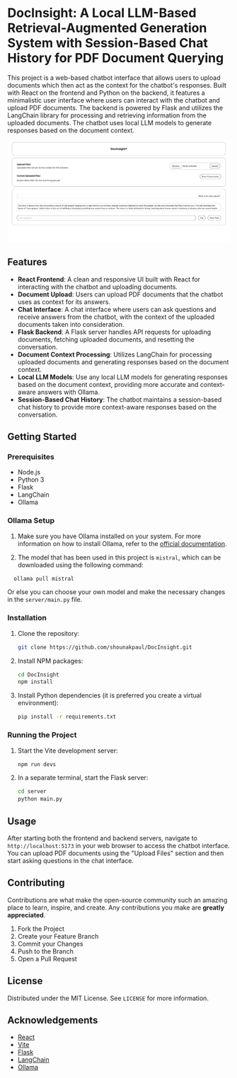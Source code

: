 
# DocInsight: A Local LLM-Based Retrieval-Augmented Generation System with Session-Based Chat History for PDF Document Querying

This project is a web-based chatbot interface that allows users to upload documents which then act as the context for the chatbot's responses. Built with React on the frontend and Python on the backend, it features a minimalistic user interface where users can interact with the chatbot and upload PDF documents. The backend is powered by Flask and utilizes the LangChain library for processing and retrieving information from the uploaded documents. The chatbot uses local LLM models to generate responses based on the document context.

![Alt text](public/screenshot.png "Optional title")

## Features

- **React Frontend**: A clean and responsive UI built with React for interacting with the chatbot and uploading documents.
- **Document Upload**: Users can upload PDF documents that the chatbot uses as context for its answers.
- **Chat Interface**: A chat interface where users can ask questions and receive answers from the chatbot, with the context of the uploaded documents taken into consideration.
- **Flask Backend**: A Flask server handles API requests for uploading documents, fetching uploaded documents, and resetting the conversation.
- **Document Context Processing**: Utilizes LangChain for processing uploaded documents and generating responses based on the document context.
- **Local LLM Models**: Use any local LLM models for generating responses based on the document context, providing more accurate and context-aware answers with Ollama.
- **Session-Based Chat History**: The chatbot maintains a session-based chat history to provide more context-aware responses based on the conversation.

## Getting Started

### Prerequisites

- Node.js
- Python 3
- Flask
- LangChain
- Ollama

### Ollama Setup

1. Make sure you have Ollama installed on your system. For more information on how to install Ollama, refer to the [official documentation](https://github.com/ollama/ollama/blob/main/README.md#quickstart).

2. The model that has been used in this project is `mistral`, which can be downloaded using the following command:
 ```sh
   ollama pull mistral
   ```    
Or else you can choose your own model and make the necessary changes in the `server/main.py` file.

### Installation

1. Clone the repository:
   ```sh
   git clone https://github.com/shounakpaul/DocInsight.git
   ```
2. Install NPM packages:
   ```sh
   cd DocInsight
   npm install
   ```
3. Install Python dependencies (it is preferred you create a virtual environment):
   ```sh
   pip install -r requirements.txt
   ```

### Running the Project

1. Start the Vite development server:
   ```sh
   npm run devs
   ```
2. In a separate terminal, start the Flask server:
   ```sh
   cd server
   python main.py
   ```

## Usage

After starting both the frontend and backend servers, navigate to `http://localhost:5173` in your web browser to access the chatbot interface. You can upload PDF documents using the "Upload Files" section and then start asking questions in the chat interface.

## Contributing

Contributions are what make the open-source community such an amazing place to learn, inspire, and create. Any contributions you make are **greatly appreciated**.

1. Fork the Project
2. Create your Feature Branch 
3. Commit your Changes 
4. Push to the Branch
5. Open a Pull Request

## License

Distributed under the MIT License. See `LICENSE` for more information.

## Acknowledgements

- [React](https://reactjs.org/)
- [Vite](https://vitejs.dev/)
- [Flask](https://flask.palletsprojects.com/)
- [LangChain](https://github.com/LangChain/langchain)
- [Ollama](https://ollama.com/)
